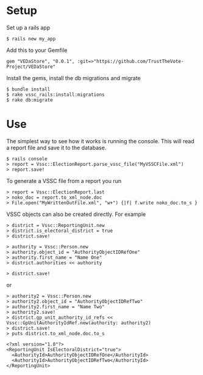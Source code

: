 
# Setup

Set up a rails app

    $ rails new my_app

Add this to your Gemfile

    gem "VEDaStore", "0.0.1", :git=>"https://github.com/TrustTheVote-Project/VEDaStore"
  
  
Install the gems, install the db migrations and migrate

    $ bundle install
    $ rake vssc_rails:install:migrations
    $ rake db:migrate
  

# Use

The simplest way to see how it works is running the console. This will read a report file and save it to the database.

    $ rails console
    > report = Vssc::ElectionReport.parse_vssc_file("MyVSSCFile.xml")
    > report.save!
  
To generate a VSSC file from a report you run

    > report = Vssc::ElectionReport.last
    > noko_doc = report.to_xml_node.doc
    > File.open("MyWrittenOutFile.xml", "w+") {|f| f.write noko_doc.to_s }
  
VSSC objects can also be created directly. For example

    > district = Vssc::ReportingUnit.new
    > district.is_electoral_district = true
    > district.save!

    > authority = Vssc::Person.new
    > authority.object_id = "AuthorityObjectIDRefOne"
    > authority.first_name = "Name One"
    > district.authorities << authority

    > district.save!
  

or 
  
    > authority2 = Vssc::Person.new
    > authority2.object_id = "AuthorityObjectIDRefTwo"
    > authority2.first_name = "Name Two"
    > authority2.save!
    > district.gp_unit_authority_id_refs << Vssc::GpUnitAuthorityIdRef.new(authority: authority2)
    > district.save!
    > puts district.to_xml_node.doc.to_s

    <?xml version="1.0"?>
    <ReportingUnit IsElectoralDistrict="true">
      <AuthorityId>AuthorityObjectIDRefOne</AuthorityId>
      <AuthorityId>AuthorityObjectIDRefTwo</AuthorityId>
    </ReportingUnit>
  
